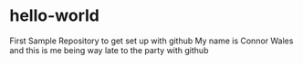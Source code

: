 # hello-world
First Sample Repository to get set up with github
My name is Connor Wales and this is me being way late to the party with github
